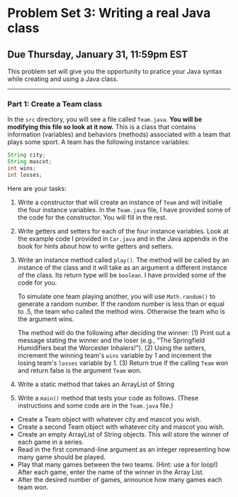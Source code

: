 # Problem Set 3: Writing a real Java class
## Due Thursday, January 31, 11:59pm EST

This problem set will give you the opportunity to pratice your Java syntax while creating and using a Java class. 

---

### Part 1: Create a Team class
In the `src` directory, you will see a file called `Team.java`. **You will be modifying this file so look at it now.** This is a class that contains information (variables) and behaviors (methods) associated with a team that plays some sport. A team has the following instance variables:

```java
String city;
String mascot;
int wins;
int losses;
```

Here are your tasks:

1. Write a constructor that will create an instance of `Team` and will initialie the four instance variables. In the `Team.java` file, I have provided some of the code for the constructor. You will fill in the rest.

2. Write getters and setters for each of the four instance variables. Look at the example code I provided in `Car.java` and in the Java appendix in the book for hints about how to write getters and setters.

3. Write an instance method called `play()`. The method will be called by an instance of the class and it will take as an argument a different instance of the class. Its return type will be `boolean`. I have provided some of the code for you.

    To simulate one team playing another, you will use `Math.random()` to generate a random number. If the random number is less than or equal to .5, the team who called the method wins. Otherwise the team who is the argument wins. 
  
    The method will do the following after deciding the winner: (1) Print out a message stating the winner and the loser (e.g., "The Springfield Humidifiers beat the Worcester Inhalers!"). (2) Using the setters, increment the winning team's `wins` variable by 1 and increment the losing team's `losses` variable by 1. (3) Return true if the calling `Team` won and return false is the argument `Team` won.

4. Write a static method that takes an ArrayList of String
   
4. Write a `main()` method that tests your code as follows. (These instructions and some code are in the `Team.java` file.)

  * Create a Team object with whatever city and mascot you wish.
  * Create a second Team object with whatever city and mascot you wish.
  * Create an empty ArrayList of String objects. This will store the winner of each game in a series.
  * Read in the first command-line argument as an integer representing how many game should be played.
  * Play that many games between the two teams. (Hint: use a for loop!) After each game, enter the name of the winner in the Array List.
  * After the desired number of games, announce how many games each team won.
  


